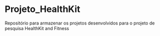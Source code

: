 # Projeto_HealthKit
Repositório para armazenar os projetos desenvolvidos para o projeto de pesquisa HealthKit and Fitness
